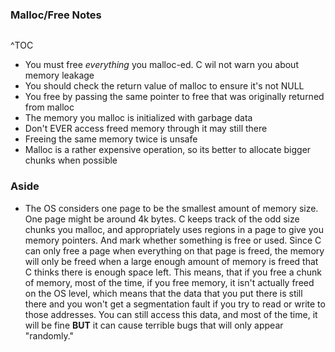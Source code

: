 
### Malloc/Free Notes

```toc

``` 

^TOC

- You must free *everything* you malloc-ed. C wil not warn you about memory leakage
- You should check the return value of malloc to ensure it's not NULL
- You free by passing the same pointer to free that was originally returned from malloc
- The memory you malloc is initialized with garbage data
- Don't EVER access freed memory through it may still there 
- Freeing the same memory twice is unsafe
- Malloc is a rather expensive operation, so its better to allocate bigger chunks when possible


### Aside 
- The OS considers one page to be the smallest amount of memory size. One page might be around 4k bytes. C keeps track of the odd size chunks you malloc, and appropriately uses regions in a page to give you memory pointers. And mark whether something is free or used. Since C can only free a page when everything on that page is freed, the memory will only be freed when a large enough amount of memory is freed that C thinks there is enough space left. This means, that if you free a chunk of memory, most of the time, if you free memory, it isn't actually freed on the OS level, which means that the data that you put there is still there and you won't get a segmentation fault if you try to read or write to those addresses. You can still access this data, and most of the time, it will be fine **BUT** it can cause terrible bugs that will only appear "randomly."